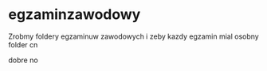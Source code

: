 # egzaminzawodowy

Zrobmy foldery egzaminuw zawodowych i zeby kazdy egzamin mial osobny folder cn

dobre no
